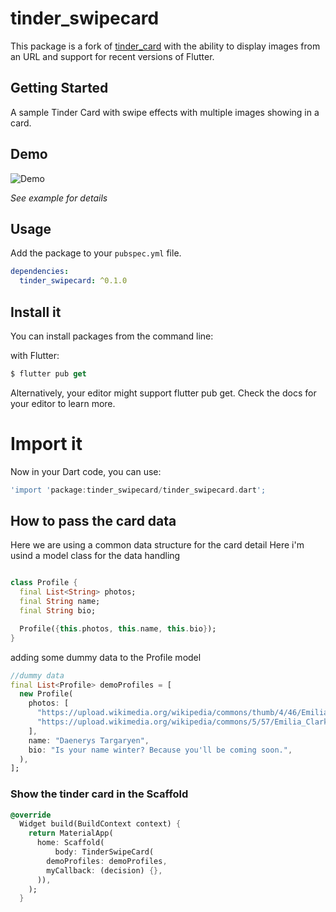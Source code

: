 # tinder_swipecard

This package is a fork of [tinder_card](https://github.com/Aneesh1990/flutter_tinder_card) with the ability to display images from an URL and support for recent versions of Flutter.

## Getting Started

A sample Tinder Card with swipe effects with multiple images showing in a card.

## Demo

![Demo](https://github.com/Aneesh1990/flutter_tinder_card/blob/master/example/assets/ezgif.com-video-to-gif.gif)

*See example for details*

## Usage

Add the package to your `pubspec.yml` file.

```yml
dependencies:
  tinder_swipecard: ^0.1.0
```

## Install it

You can install packages from the command line:

with Flutter:

```dart
$ flutter pub get
```

Alternatively, your editor might support flutter pub get. Check the docs for your editor to learn more.

# Import it

Now in your Dart code, you can use:

```dart
'import 'package:tinder_swipecard/tinder_swipecard.dart';
```

## How to pass the card data

Here we are using a common data structure for the card detail 
Here i'm usind a model class for the data handling
```dart

class Profile {
  final List<String> photos;
  final String name;
  final String bio;

  Profile({this.photos, this.name, this.bio});
}
```
adding some dummy data to the Profile model
```dart
//dummy data
final List<Profile> demoProfiles = [
  new Profile(
    photos: [
      "https://upload.wikimedia.org/wikipedia/commons/thumb/4/46/Emilia_Clarke_--_Dom_Hemingway_07.jpg/731px-Emilia_Clarke_--_Dom_Hemingway_07.jpg",
      "https://upload.wikimedia.org/wikipedia/commons/5/57/Emilia_Clarke_by_Gage_Skidmore_3.jpg",
    ],
    name: "Daenerys Targaryen",
    bio: "Is your name winter? Because you'll be coming soon.",
  ),
];

```

### Show the tinder card in the Scaffold 

```dart
@override
  Widget build(BuildContext context) {
    return MaterialApp(
      home: Scaffold(
          body: TinderSwipeCard(
        demoProfiles: demoProfiles,
        myCallback: (decision) {},
      )),
    );
  }
```






